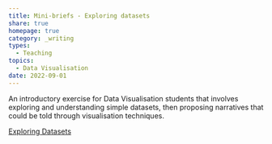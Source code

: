 ```yaml
---
title: Mini-briefs - Exploring datasets
share: true
homepage: true
category: _writing
types:
  - Teaching
topics:
  - Data Visualisation
date: 2022-09-01
---
```



An introductory exercise for Data Visualisation students that involves exploring and understanding simple datasets, then proposing  narratives that could be told through visualisation techniques.  

[Exploring Datasets](https://gfte.notion.site/Exploring-Datasets-123cc36dcb894096b15220fc0bb6c424)